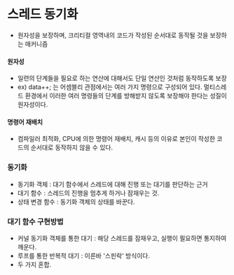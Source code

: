 # 스레드 동기화

* 원자성을 보장하며, 크리티컬 영역내의 코드가 작성된 순서대로 동작될 것을 보장하는 매커니즘

#### 원자성
* 일련의 단계들을 필요로 하는 연산에 대해서도 단일 연산인 것처럼 동작하도록 보장
* ex) data++; 는 어셈블리 관점에서는 여러 가지 명령으로 구성되어 있다. 멀티스레드 환경에서 이러한 여러 명령들의 단계를 방해받지 않도록 보장해야 한다는 성질이 원자성이다.

#### 명령어 재배치
* 컴파일러 최적화, CPU에 의한 명령어 재배치, 캐시 등의 이유로 본인이 작성한 코드의 순서대로 동작하지 않을 수 있다.


### 동기화
* 동기화 객체 : 대기 함수에서 스레드에 대해 진행 또는 대기를 판단하는 근거
* 대기 함수 : 스레드의 진행을 멈추게 하거나 잠재우는 것.
* 상태 변경 함수 : 동기화 객체의 상태를 바꾼다.

### 대기 함수 구현방법

* 커널 동기화 객체를 통한 대기 : 해당 스레드를 잠재우고, 실행이 필요하면 통지하여 깨운다.
* 루프를 통한 반복적 대기 : 이른바 '스핀락' 방식이다.
* 두 가지 혼합.
